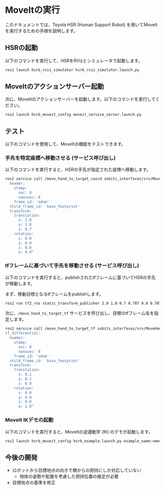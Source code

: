 # MoveItの実行

このドキュメントでは、Toyota HSR (Human Support Robot) を用いてMoveItを実行するための手順を説明します。

## HSRの起動

以下のコマンドを実行して、HSRをRVizとシミュレータで起動します。

```bash
ros2 launch hsrb_rviz_simulator hsrb_rviz_simulator.launch.py
```

## MoveItのアクションサーバー起動

次に、MoveItのアクションサーバーを起動します。以下のコマンドを実行してください。

```bash
ros2 launch hsrb_moveit_config moveit_service_server.launch.py
```

## テスト

以下のコマンドを使用して、MoveItの機能をテストできます。

### 手先を特定座標へ移動させる (サービス呼び出し)

以下のコマンドを実行すると、HSRの手先が指定された座標へ移動します。

```bash
ros2 service call /move_hand_to_target_coord sobits_interfaces/srv/MoveHandToTargetCoord "target_coord:
  header:
    stamp:
      sec: 0
      nanosec: 0
    frame_id: 'odom'
  child_frame_id: 'base_footprint'
  transform:
    translation:
      x: 1.0
      y: 1.0
      z: 0.7
    rotation:
      x: 0.0
      y: 0.0
      z: 0.0
      w: 0.0"
```

### tfフレームに基づいて手先を移動させる (サービス呼び出し)

以下のコマンドを実行すると、publishされたtfフレームに基づいてHSRの手先が移動します。

まず、移動目標となるtfフレームをpublishします。

```bash
ros2 run tf2_ros static_transform_publisher 2.0 1.0 0.7 0.707 0.0 0.707 0.0 odom goal
```

次に、`/move_hand_to_target_tf` サービスを呼び出し、目標のtfフレーム名を指定します。

```bash
ros2 service call /move_hand_to_target_tf sobits_interfaces/srv/MoveHandToTargetTF "target_frame: 'goal'
tf_differential:
  header:
    stamp:
      sec: 0
      nanosec: 0
    frame_id: 'odom'
  child_frame_id: 'base_footprint'
  transform:
    translation:
      x: 0.1
      y: 0.1
      z: 0.0
    rotation:
      x: 0.0
      y: 0.0
      z: 0.0
      w: 1.0"
```

### MoveIt IKデモの起動

以下のコマンドを実行すると、MoveItの逆運動学 (IK) のデモが起動します。

```bash
ros2 launch hsrb_moveit_config hsrb_example.launch.py example_name:=moveit_ik_demo
```

## 今後の開発
* ロボットから目標地点の向きで横からの把持にしか対応していない
  * 物体の姿勢や配置を考慮した把持位置の推定が必要
* 目標地点の基準を修正